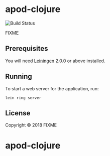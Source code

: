 # apod-clojure

![Build Status](https://travis-ci.org/eparker71/apod-clojure.svg?branch=master "Build Status")

FIXME

## Prerequisites

You will need [Leiningen][] 2.0.0 or above installed.

[leiningen]: https://github.com/technomancy/leiningen

## Running

To start a web server for the application, run:

    lein ring server

## License

Copyright © 2018 FIXME
# apod-clojure
